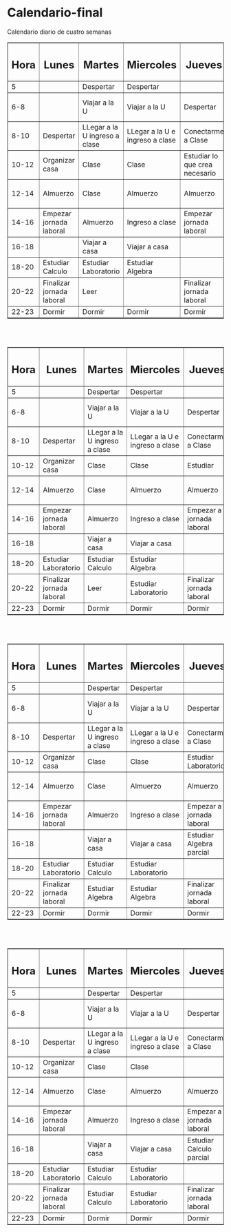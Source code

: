 # Calendario-final
Calendario diario de cuatro semanas
<table border="1">
        <tr >
            <td><strong><center><h2>  Hora  </h2></center></strong></td>
            <td><strong><center><h2>  Lunes  </h2></center></strong></td>
            <td><strong><center><h2>  Martes  </h2></center></strong></td>
            <td><strong><center><h2>  Miercoles  </h2></center></strong></td>
            <td><strong><center><h2>  Jueves  </h2></center></strong></td>
            <td><strong><center><h2>  Viernes  </h2></center></strong></td>
            <td><strong><center><h2>  Sabado  </h2></center></strong></td>
            <td><strong><center><h2>  Domingo  </h2></center></strong></td>
           </tr>
        <tr>
            <td>5</td>
            <td></td>
            <td>Despertar</td>
            <td>Despertar</td>
            <td></td>
            <td>Despertar</td>
            <td>Despertar</td>
            <td>Despertar</td>
        </tr>
        <tr>
            <td>6-8</td>
            <td></td>
            <td>Viajar a la U</td>
            <td>Viajar a la U</td>
            <td>Despertar</td>
            <td>Viajar a la U</td>
            <td>Empezar jornada laboral</td>
            <td>Empezar jornada laboral</td>
        </tr>
        <tr>
            <td>8-10</td>
            <td>Despertar</td>
            <td>LLegar a la U ingreso a clase</td>
            <td>LLegar a la U e ingreso a clase</td>
            <td>Conectarme a Clase</td>
            <td>LLegar a la U e ingreso a clase</td>
            <td>Estudiar</td>
            <td> </td>
        </tr>
        <tr>
            <td>10-12</td>
            <td>Organizar casa</td>
            <td>Clase</td>
            <td>Clase</td>
            <td>Estudiar lo que crea necesario</td>
            <td>Clase</td>
            <td> </td>
            <td></td>
        </tr>
        <tr>
            <td>12-14</td>
            <td>Almuerzo</td>
            <td>Clase</td>
            <td>Almuerzo</td>
            <td>Almuerzo</td>
            <td>Almuerzo</td>
            <td>Finalizar jornada laboral</td>
            <td>Finalizar jornada laboral</td>
        </tr>
        <tr>
            <td>14-16</td>
            <td>Empezar jornada laboral</td>
            <td>Almuerzo</td>
            <td>Ingreso a clase</td>
            <td>Empezar jornada laboral</td>
            <td>Ingreso a clase</td>
            <td>Almuerzo</td>
            <td>Almuerzo</td>
        </tr>
        <tr>
            <td>16-18</td>
            <td></td>
            <td>Viajar a casa </td>
            <td>Viajar a casa</td>
            <td></td>
            <td>Llegar a la casa</td>
            <td>Estudiar Laboratorio</td>
            <td>Pasar tiempo con la familia</td>
        </tr>
        <tr>
            <td>18-20</td>
            <td>Estudiar Calculo</td>
            <td>Estudiar Laboratorio</td>
            <td>Estudiar Algebra</td>
            <td></td>
            <td>Estudiar Matematicas</td>
            <td>Estudiar Laboratorio</td>
            <td></td>
        </tr>
        <tr>
            <td>20-22</td>
            <td>Finalizar jornada laboral</td>
            <td>Leer</td>
            <td></td>
            <td>Finalizar jornada laboral</td>
            <td>Leer</td>
            <td></td>
            <td>Leer</td>
        </tr>
        <tr>
            <td>22-23</td>
            <td>Dormir</td>
            <td>Dormir</td>
            <td>Dormir</td>
            <td>Dormir</td>
            <td>Dormir</td>
            <td>Dormir</td>
            <td>Dormir</td>
        </tr>
    </table><br><br>
<table border="1">
        <tr >
            <td><strong><center><h2>  Hora  </h2></center></strong></td>
            <td><strong><center><h2>  Lunes  </h2></center></strong></td>
            <td><strong><center><h2>  Martes  </h2></center></strong></td>
            <td><strong><center><h2>  Miercoles  </h2></center></strong></td>
            <td><strong><center><h2>  Jueves  </h2></center></strong></td>
            <td><strong><center><h2>  Viernes  </h2></center></strong></td>
            <td><strong><center><h2>  Sabado  </h2></center></strong></td>
            <td><strong><center><h2>  Domingo  </h2></center></strong></td>
      </tr>
        <tr>
            <td>5</td>
            <td></td>
            <td>Despertar</td>
            <td>Despertar</td>
            <td></td>
            <td>Despertar</td>
            <td>Despertar</td>
            <td>Despertar</td>
        </tr>
        <tr>
            <td>6-8</td>
            <td></td>
            <td>Viajar a la U</td>
            <td>Viajar a la U</td>
            <td>Despertar</td>
            <td>Viajar a la U</td>
            <td>Empezar jornada laboral</td>
            <td>Empezar jornada laboral</td>
        </tr>
        <tr>
            <td>8-10</td>
            <td>Despertar</td>
            <td>LLegar a la U ingreso a clase</td>
            <td>LLegar a la U e ingreso a clase</td>
            <td>Conectarme a Clase</td>
            <td>LLegar a la U e ingreso a clase</td>
            <td></td>
            <td> </td>
        </tr>
        <tr>
            <td>10-12</td>
            <td>Organizar casa</td>
            <td>Clase</td>
            <td>Clase</td>
            <td>Estudiar</td>
            <td>Clase</td>
            <td>Estudiar </td>
            <td></td>
        </tr>
        <tr>
            <td>12-14</td>
            <td>Almuerzo</td>
            <td>Clase</td>
            <td>Almuerzo</td>
            <td>Almuerzo</td>
            <td>Almuerzo</td>
            <td>Finalizar jornada laboral</td>
            <td>Finalizar jornada laboral</td>
        </tr>
        <tr>
            <td>14-16</td>
            <td>Empezar jornada laboral</td>
            <td>Almuerzo</td>
            <td>Ingreso a clase</td>
            <td>Empezar a jornada laboral</td>
            <td>Ingreso a clase</td>
            <td>Almuerzo</td>
            <td>Almuerzo</td>
        </tr>
        <tr>
            <td>16-18</td>
            <td></td>
            <td>Viajar a casa </td>
            <td>Viajar a casa</td>
            <td></td>
            <td>Viajar a casa</td>
            <td>Estudiar Laboratorio</td>
            <td>Pasar tiempo con la familia</td>
        </tr>
        <tr>
            <td>18-20</td>
            <td>Estudiar Laboratorio</td>
            <td>Estudiar Calculo</td>
            <td>Estudiar Algebra</td>
            <td></td>
            <td>Estudiar Matematicas</td>
            <td></td>
            <td></td>
        </tr>
        <tr>
            <td>20-22</td>
            <td>Finalizar jornada laboral</td>
            <td>Leer</td>
            <td>Estudiar Laboratorio</td>
            <td>Finalizar jornada laboral</td>
            <td>Leer</td>
            <td></td>
            <td>Leer</td>
        </tr>
        <tr>
            <td>22-23</td>
            <td>Dormir</td>
            <td>Dormir</td>
            <td>Dormir</td>
            <td>Dormir</td>
            <td>Dormir</td>
            <td>Dormir</td>
            <td>Dormir</td>
        </tr>
    </table><br><br>
<table border="1">
        <tr >
            <td><strong><center><h2>  Hora  </h2></center></strong></td>
            <td><strong><center><h2>  Lunes  </h2></center></strong></td>
            <td><strong><center><h2>  Martes  </h2></center></strong></td>
            <td><strong><center><h2>  Miercoles  </h2></center></strong></td>
            <td><strong><center><h2>  Jueves  </h2></center></strong></td>
            <td><strong><center><h2>  Viernes  </h2></center></strong></td>
            <td><strong><center><h2>  Sabado  </h2></center></strong></td>
            <td><strong><center><h2>  Domingo  </h2></center></strong></td>
        </tr>
        <tr>
            <td>5</td>
            <td></td>
            <td>Despertar</td>
            <td>Despertar</td>
            <td></td>
            <td>Despertar</td>
            <td>Despertar</td>
            <td>Despertar</td>
        </tr>
        <tr>
            <td>6-8</td>
            <td></td>
            <td>Viajar a la U</td>
            <td>Viajar a la U</td>
            <td>Despertar</td>
            <td>Viajar a la U</td>
            <td>Empezar jornada laboral</td>
            <td>Empezar jornada laboral</td>
        </tr>
       <tr>
            <td>8-10</td>
            <td>Despertar</td>
            <td>LLegar a la U ingreso a clase</td>
            <td>LLegar a la U e ingreso a clase</td>
            <td>Conectarme a Clase</td>
            <td>LLegar a la U e ingreso a clase</td>
            <td></td>
            <td> </td>
        </tr>
        <tr>
            <td>10-12</td>
            <td>Organizar casa</td>
            <td>Clase</td>
            <td>Clase</td>
            <td>Estudiar Laboratorio</td>
            <td>Clase</td>
            <td>Estudiar </td>
            <td></td>
        </tr>
        <tr>
            <td>12-14</td>
            <td>Almuerzo</td>
            <td>Clase</td>
            <td>Almuerzo</td>
            <td>Almuerzo</td>
            <td>Almuerzo</td>
            <td>Finalizar jornada laboral</td>
            <td>Finalizar jornada laboral</td>
        </tr>
        <tr>
            <td>14-16</td>
            <td>Empezar jornada laboral</td>
            <td>Almuerzo</td>
            <td>Ingreso a clase</td>
            <td>Empezar a jornada laboral</td>
            <td>Ingreso a clase</td>
            <td>Almuerzo</td>
            <td>Almuerzo</td>
        </tr>
        <tr>
            <td>16-18</td>
            <td></td>
            <td>Viajar a casa </td>
            <td>Viajar a casa</td>
            <td>Estudiar Algebra parcial</td>
            <td>Viajar a casa</td>
            <td>Salir con amigos</td>
            <td>Pasar tiempo con la familia</td>
        </tr>
        <tr>
            <td>18-20</td>
            <td>Estudiar Laboratorio</td>
            <td>Estudiar Calculo</td>
            <td>Estudiar Laboratorio</td>
            <td></td>
            <td>Estudiar Matematicas</td>
            <td></td>
            <td></td>
        </tr>
        <tr>
            <td>20-22</td>
            <td>Finalizar jornada laboral</td>
            <td>Estudiar Algebra</td>
            <td>Estudiar Algebra</td>
            <td>Finalizar jornada laboral</td>
            <td>Estudiar Laboratorio</td>
            <td></td>
            <td>Leer</td>
        </tr>
        <tr>
            <td>22-23</td>
            <td>Dormir</td>
            <td>Dormir</td>
            <td>Dormir</td>
            <td>Dormir</td>
            <td>Dormir</td>
            <td>Dormir</td>
            <td>Dormir</td>
        </tr>
    </table><br><br>
 <table border="1">
        <tr >
            <td><strong><center><h2>  Hora  </h2></center></strong></td>
            <td><strong><center><h2>  Lunes  </h2></center></strong></td>
            <td><strong><center><h2>  Martes  </h2></center></strong></td>
            <td><strong><center><h2>  Miercoles  </h2></center></strong></td>
            <td><strong><center><h2>  Jueves  </h2></center></strong></td>
            <td><strong><center><h2>  Viernes  </h2></center></strong></td>
            <td><strong><center><h2>  Sabado  </h2></center></strong></td>
            <td><strong><center><h2>  Domingo  </h2></center></strong></td>
        </tr>
        <tr>
            <td>5</td>
            <td></td>
            <td>Despertar</td>
            <td>Despertar</td>
            <td></td>
            <td>Despertar</td>
            <td>Despertar</td>
            <td>Despertar</td>
        </tr>
        <tr>
            <td>6-8</td>
            <td></td>
            <td>Viajar a la U</td>
            <td>Viajar a la U</td>
            <td>Despertar</td>
            <td>Viajar a la U</td>
            <td>Empezar jornada laboral</td>
            <td>Empezar jornada laboral</td>
        </tr>
         <tr>
            <td>8-10</td>
            <td>Despertar</td>
            <td>LLegar a la U ingreso a clase</td>
            <td>LLegar a la U e ingreso a clase</td>
            <td>Conectarme a Clase</td>
            <td>LLegar a la U e ingreso a clase</td>
            <td></td>
            <td> </td>
        </tr>
        <tr>
            <td>10-12</td>
            <td>Organizar casa</td>
            <td>Clase</td>
            <td>Clase</td>
            <td></td>
            <td>Clase</td>
            <td>Estudiar </td>
            <td></td>
        </tr>
        <tr>
            <td>12-14</td>
            <td>Almuerzo</td>
            <td>Clase</td>
            <td>Almuerzo</td>
            <td>Almuerzo</td>
            <td>Almuerzo</td>
            <td>Finalizar jornada laboral</td>
            <td>Finalizar jornada laboral</td>
        </tr>
        <tr>
            <td>14-16</td>
            <td>Empezar jornada laboral</td>
            <td>Almuerzo</td>
            <td>Ingreso a clase</td>
            <td>Empezar a jornada laboral</td>
            <td>Ingreso a clase</td>
            <td>Almuerzo</td>
            <td>Almuerzo</td>
        </tr>
        <tr>
            <td>16-18</td>
            <td></td>
            <td>Viajar a casa </td>
            <td>Viajar a casa</td>
            <td>Estudiar Calculo parcial</td>
            <td>Viajar a casa</td>
            <td>Estudiar</td>
            <td>Pasar tiempo con la familia</td>
        </tr>
        <tr>
            <td>18-20</td>
            <td>Estudiar Laboratorio</td>
            <td>Estudiar Calculo</td>
            <td>Estudiar Laboratorio</td>
            <td></td>
            <td>Estudiar Matematicas</td>
            <td></td>
            <td></td>
        </tr>
        <tr>
            <td>20-22</td>
            <td>Finalizar jornada laboral</td>
            <td>Estudiar Calculo</td>
            <td>Estudiar Laboratorio</td>
            <td>Finalizar jornada laboral</td>
            <td>Leer</td>
            <td></td>
            <td>Leer</td>
        </tr>
        <tr>
            <td>22-23</td>
            <td>Dormir</td>
            <td>Dormir</td>
            <td>Dormir</td>
            <td>Dormir</td>
            <td>Dormir</td>
            <td>Dormir</td>
            <td>Dormir</td>
        </tr>
    </table><br><br>

